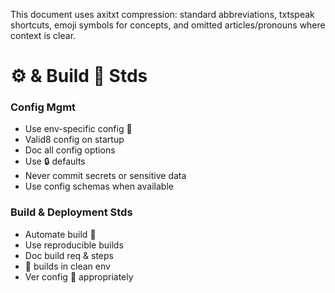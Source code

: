 
This document uses axitxt compression: standard abbreviations, txtspeak shortcuts, emoji symbols for concepts, and omitted articles/pronouns where context is clear.

# ⚙️ & Build 📁 Stds

### Config Mgmt

- Use env-specific config 📁
- Valid8 config on startup
- Doc all config options
- Use 🔒 defaults
- Never commit secrets or sensitive data
- Use config schemas when available

### Build & Deployment Stds

- Automate build 🔄
- Use reproducible builds
- Doc build req & steps
- 🧪 builds in clean env
- Ver config 📁 appropriately

